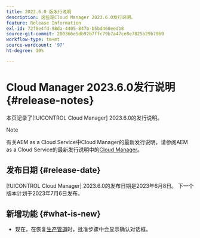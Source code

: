 ```yaml
---
title: 2023.6.0 版发行说明
description: 这些是Cloud Manager 2023.6.0发行说明。
feature: Release Information
exl-id: 72f6e4fd-98da-4405-847b-b5bd460eedb8
source-git-commit: 200366e5db92b7ffc79b7a47ce8e7825b29b7969
workflow-type: tm+mt
source-wordcount: '97'
ht-degree: 10%

---
```


# Cloud Manager 2023.6.0发行说明 {#release-notes}

本页记录了[!UICONTROL Cloud Manager] 2023.6.0的发行说明。

>[!NOTE]
>
>有关AEM as a Cloud Service中Cloud Manager的最新发行说明，请参阅AEM as a Cloud Service的最新发行说明中的[Cloud Manager](https://experienceleague.adobe.com/docs/experience-manager-cloud-service/content/implementing/using-cloud-manager/release-notes-cloud-manager/release-notes-cm-current.html)。

## 发布日期 {#release-date}

[!UICONTROL Cloud Manager] 2023.6.0的发布日期是2023年6月8日。 下一个版本计划于2023年7月6日发布。

## 新增功能 {#what-is-new}

* 现在，在恢复[生产管道](/help/using/production-pipelines.md)时，批准步骤中会显示确认对话框。
